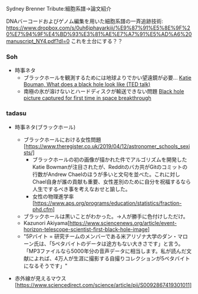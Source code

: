 Sydney Brenner Tribute:細胞系譜->論文紹介

DNAバーコードおよびゲノム編集を用いた細胞系譜の一斉追跡技術: https://www.dropbox.com/s/0uh6jphayarkiii/%E9%87%91%E5%8E%9F%20%E7%94%9F%E4%BD%93%E3%81%AE%E7%A7%91%E5%AD%A6%20manuscript_NY4.pdf?dl=0
これを土台にする？？

### Soh
- 時事ネタ
  - ブラックホールを観測するためには地球よりでかい望遠鏡が必要... [Katie Bouman, What does a black hole look like (TED talk)](https://www.ted.com/talks/katie_bouman_what_does_a_black_hole_look_like)
  - 南極の氷が溶けないとハードディスクが輸送できない問題 [Black hole picture captured for first time in space breakthrough](https://www.theguardian.com/science/2019/apr/10/black-hole-picture-captured-for-first-time-in-space-breakthrough)


### tadasu
- 時事ネタ(ブラックホール)
  - ブラックホールにおける女性問題[https://www.theregister.co.uk/2019/04/12/astronomer_schools_sexists/]
    - ブラックホールの初の画像が描かれた件でアルゴリズムを開発したKatie Bowmanが注目されたが、Redditのバカ共がGitのコミットの行数がAndrew Chaelのほうが多いと文句を並べた。これに対しChael自身が誰の貢献も重要、女性差別のために自分を祝福するなら人生でするべき事を考えなおせと諭した。
    - 女性の物理進学率[https://www.aps.org/programs/education/statistics/fraction-phd.cfm]
  - ブラックホールは黒いことがわかった。->人が勝手に色付けしただけ。
  - Kazunori Akiyama[https://www.sciencenews.org/article/event-horizon-telescope-scientist-first-black-hole-image]
  - "5Pバイト = 研究チームのメンバーである米アリゾナ大学のダン・マローン氏は、「5ペタバイトのデータは途方もない大きさです」と言う。「MP3ファイルなら5000年分の音声データに相当します。私が読んだ文献によれば、4万人が生涯に撮影する自撮りコレクションが5ペタバイトになるそうです」"  

- 赤外線が見えるマウス[https://www.sciencedirect.com/science/article/pii/S0092867419301011]

  


